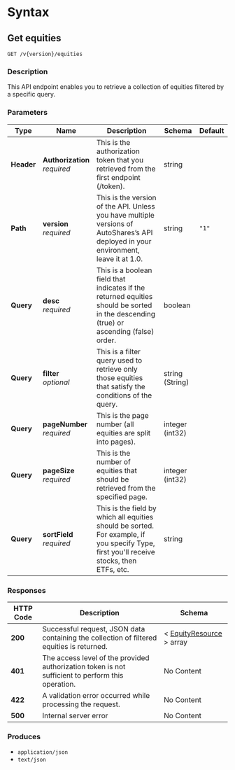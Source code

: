 # Syntax

## Get equities

```
GET /v{version}/equities
```

### Description

This API endpoint enables you to retrieve a collection of equities filtered by a specific query.

### Parameters

| Type       | Name                                                       | Description                                                                                                                              | Schema          | Default |
| ---------- | ---------------------------------------------------------- | ---------------------------------------------------------------------------------------------------------------------------------------- | --------------- | ------- |
| **Header** | <p><strong>Authorization</strong><br><em>required</em></p> | This is the authorization token that you retrieved from the first endpoint (/token).                                                     | string          |         |
| **Path**   | <p><strong>version</strong><br><em>required</em></p>       | This is the version of the API. Unless you have multiple versions of AutoShares’s API deployed in your environment, leave it at 1.0.     | string          | `"1"`   |
| **Query**  | <p><strong>desc</strong><br><em>required</em></p>          | This is a boolean field that indicates if the returned equities should be sorted in the descending (true) or ascending (false) order.    | boolean         |         |
| **Query**  | <p><strong>filter</strong><br><em>optional</em></p>        | This is a filter query used to retrieve only those equities that satisfy the conditions of the query.                                    | string (String) |         |
| **Query**  | <p><strong>pageNumber</strong><br><em>required</em></p>    | This is the page number (all equities are split into pages).                                                                             | integer (int32) |         |
| **Query**  | <p><strong>pageSize</strong><br><em>required</em></p>      | This is the number of equities that should be retrieved from the specified page.                                                         | integer (int32) |         |
| **Query**  | <p><strong>sortField</strong><br><em>required</em></p>     | This is the field by which all equities should be sorted. For example, if you specify Type, first you'll receive stocks, then ETFs, etc. | string          |         |

### Responses

| HTTP Code | Description                                                                                       | Schema                                                                |
| --------- | ------------------------------------------------------------------------------------------------- | --------------------------------------------------------------------- |
| **200**   | Successful request, JSON data containing the collection of filtered equities is returned.         | < [EquityResource](securities\_getequities.md#equityresource) > array |
| **401**   | The access level of the provided authorization token is not sufficient to perform this operation. | No Content                                                            |
| **422**   | A validation error occurred while processing the request.                                         | No Content                                                            |
| **500**   | Internal server error                                                                             | No Content                                                            |

### Produces

* `application/json`
* `text/json`
